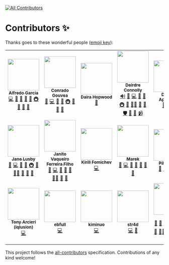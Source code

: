 <!-- ALL-CONTRIBUTORS-BADGE:START - Do not remove or modify this section -->
[![All Contributors](https://img.shields.io/badge/all_contributors-19-orange.svg?style=flat-square)](#contributors-)
<!-- ALL-CONTRIBUTORS-BADGE:END -->

# Contributors ✨

Thanks goes to these wonderful people ([emoji key](https://allcontributors.org/docs/en/emoji-key)):

<!-- ALL-CONTRIBUTORS-LIST:START - Do not remove or modify this section -->
<!-- prettier-ignore-start -->
<!-- markdownlint-disable -->
<table>
  <tr>
    <td align="center"><a href="http://oxarbitrage.com/"><img src="https://avatars.githubusercontent.com/u/21685097?v=4?s=100" width="100px;" alt=""/><br /><sub><b>Alfredo Garcia</b></sub></a><br /><a href="https://github.com/oxarbitrage/test-all-contributors-bot/commits?author=oxarbitrage" title="Code">💻</a> <a href="https://github.com/oxarbitrage/test-all-contributors-bot/pulls?q=is%3Apr+reviewed-by%3Aoxarbitrage" title="Reviewed Pull Requests">👀</a> <a href="https://github.com/oxarbitrage/test-all-contributors-bot/issues?q=author%3Aoxarbitrage" title="Bug reports">🐛</a> <a href="https://github.com/oxarbitrage/test-all-contributors-bot/commits?author=oxarbitrage" title="Documentation">📖</a> <a href="#ideas-oxarbitrage" title="Ideas, Planning, & Feedback">🤔</a> <a href="#infra-oxarbitrage" title="Infrastructure (Hosting, Build-Tools, etc)">🚇</a> <a href="#maintenance-oxarbitrage" title="Maintenance">🚧</a> <a href="#research-oxarbitrage" title="Research">🔬</a> <a href="#tool-oxarbitrage" title="Tools">🔧</a></td>
    <td align="center"><a href="https://github.com/conradoplg"><img src="https://avatars.githubusercontent.com/u/35766?v=4?s=100" width="100px;" alt=""/><br /><sub><b>Conrado Gouvea</b></sub></a><br /><a href="https://github.com/oxarbitrage/test-all-contributors-bot/issues?q=author%3Aconradoplg" title="Bug reports">🐛</a> <a href="https://github.com/oxarbitrage/test-all-contributors-bot/commits?author=conradoplg" title="Code">💻</a> <a href="https://github.com/oxarbitrage/test-all-contributors-bot/commits?author=conradoplg" title="Documentation">📖</a> <a href="#ideas-conradoplg" title="Ideas, Planning, & Feedback">🤔</a> <a href="#infra-conradoplg" title="Infrastructure (Hosting, Build-Tools, etc)">🚇</a> <a href="#maintenance-conradoplg" title="Maintenance">🚧</a> <a href="#research-conradoplg" title="Research">🔬</a> <a href="https://github.com/oxarbitrage/test-all-contributors-bot/pulls?q=is%3Apr+reviewed-by%3Aconradoplg" title="Reviewed Pull Requests">👀</a></td>
    <td align="center"><a href="https://github.com/daira"><img src="https://avatars.githubusercontent.com/u/643204?v=4?s=100" width="100px;" alt=""/><br /><sub><b>Daira Hopwood</b></sub></a><br /><a href="https://github.com/oxarbitrage/test-all-contributors-bot/pulls?q=is%3Apr+reviewed-by%3Adaira" title="Reviewed Pull Requests">👀</a></td>
    <td align="center"><a href="https://github.com/dconnolly"><img src="https://avatars.githubusercontent.com/u/552961?v=4?s=100" width="100px;" alt=""/><br /><sub><b>Deirdre Connolly</b></sub></a><br /><a href="#audio-dconnolly" title="Audio">🔊</a> <a href="https://github.com/oxarbitrage/test-all-contributors-bot/issues?q=author%3Adconnolly" title="Bug reports">🐛</a> <a href="https://github.com/oxarbitrage/test-all-contributors-bot/commits?author=dconnolly" title="Code">💻</a> <a href="https://github.com/oxarbitrage/test-all-contributors-bot/commits?author=dconnolly" title="Documentation">📖</a> <a href="#ideas-dconnolly" title="Ideas, Planning, & Feedback">🤔</a> <a href="#infra-dconnolly" title="Infrastructure (Hosting, Build-Tools, etc)">🚇</a> <a href="#maintenance-dconnolly" title="Maintenance">🚧</a> <a href="#mentoring-dconnolly" title="Mentoring">🧑‍🏫</a> <a href="#research-dconnolly" title="Research">🔬</a> <a href="https://github.com/oxarbitrage/test-all-contributors-bot/pulls?q=is%3Apr+reviewed-by%3Adconnolly" title="Reviewed Pull Requests">👀</a> <a href="#security-dconnolly" title="Security">🛡️</a> <a href="#talk-dconnolly" title="Talks">📢</a> <a href="#tool-dconnolly" title="Tools">🔧</a> <a href="#video-dconnolly" title="Videos">📹</a></td>
    <td align="center"><a href="http://www.dimitrisapostolou.com/"><img src="https://avatars.githubusercontent.com/u/227442?v=4?s=100" width="100px;" alt=""/><br /><sub><b>Dimitris Apostolou</b></sub></a><br /><a href="https://github.com/oxarbitrage/test-all-contributors-bot/issues?q=author%3Arex4539" title="Bug reports">🐛</a> <a href="https://github.com/oxarbitrage/test-all-contributors-bot/commits?author=rex4539" title="Documentation">📖</a> <a href="https://github.com/oxarbitrage/test-all-contributors-bot/commits?author=rex4539" title="Tests">⚠️</a></td>
    <td align="center"><a href="https://blog.gtank.cc/"><img src="https://avatars.githubusercontent.com/u/622063?v=4?s=100" width="100px;" alt=""/><br /><sub><b>George Tankersley</b></sub></a><br /><a href="https://github.com/oxarbitrage/test-all-contributors-bot/commits?author=gtank" title="Code">💻</a></td>
    <td align="center"><a href="http://hdevalence.ca/"><img src="https://avatars.githubusercontent.com/u/44879?v=4?s=100" width="100px;" alt=""/><br /><sub><b>Henry de Valence</b></sub></a><br /><a href="https://github.com/oxarbitrage/test-all-contributors-bot/issues?q=author%3Ahdevalence" title="Bug reports">🐛</a> <a href="https://github.com/oxarbitrage/test-all-contributors-bot/commits?author=hdevalence" title="Code">💻</a> <a href="https://github.com/oxarbitrage/test-all-contributors-bot/commits?author=hdevalence" title="Documentation">📖</a> <a href="#ideas-hdevalence" title="Ideas, Planning, & Feedback">🤔</a> <a href="#infra-hdevalence" title="Infrastructure (Hosting, Build-Tools, etc)">🚇</a> <a href="#maintenance-hdevalence" title="Maintenance">🚧</a> <a href="#research-hdevalence" title="Research">🔬</a> <a href="https://github.com/oxarbitrage/test-all-contributors-bot/pulls?q=is%3Apr+reviewed-by%3Ahdevalence" title="Reviewed Pull Requests">👀</a></td>
  </tr>
  <tr>
    <td align="center"><a href="https://yaah.dev/"><img src="https://avatars.githubusercontent.com/u/1993852?v=4?s=100" width="100px;" alt=""/><br /><sub><b>Jane Lusby</b></sub></a><br /><a href="https://github.com/oxarbitrage/test-all-contributors-bot/issues?q=author%3Ayaahc" title="Bug reports">🐛</a> <a href="https://github.com/oxarbitrage/test-all-contributors-bot/commits?author=yaahc" title="Code">💻</a> <a href="https://github.com/oxarbitrage/test-all-contributors-bot/commits?author=yaahc" title="Documentation">📖</a> <a href="#ideas-yaahc" title="Ideas, Planning, & Feedback">🤔</a> <a href="#infra-yaahc" title="Infrastructure (Hosting, Build-Tools, etc)">🚇</a> <a href="#maintenance-yaahc" title="Maintenance">🚧</a> <a href="#mentoring-yaahc" title="Mentoring">🧑‍🏫</a> <a href="#question-yaahc" title="Answering Questions">💬</a> <a href="#research-yaahc" title="Research">🔬</a> <a href="https://github.com/oxarbitrage/test-all-contributors-bot/pulls?q=is%3Apr+reviewed-by%3Ayaahc" title="Reviewed Pull Requests">👀</a></td>
    <td align="center"><a href="https://github.com/jvff"><img src="https://avatars.githubusercontent.com/u/3216731?v=4?s=100" width="100px;" alt=""/><br /><sub><b>Janito Vaqueiro Ferreira Filho</b></sub></a><br /><a href="https://github.com/oxarbitrage/test-all-contributors-bot/issues?q=author%3Ajvff" title="Bug reports">🐛</a> <a href="https://github.com/oxarbitrage/test-all-contributors-bot/commits?author=jvff" title="Code">💻</a> <a href="https://github.com/oxarbitrage/test-all-contributors-bot/commits?author=jvff" title="Documentation">📖</a> <a href="#ideas-jvff" title="Ideas, Planning, & Feedback">🤔</a> <a href="#maintenance-jvff" title="Maintenance">🚧</a> <a href="#mentoring-jvff" title="Mentoring">🧑‍🏫</a> <a href="#research-jvff" title="Research">🔬</a> <a href="https://github.com/oxarbitrage/test-all-contributors-bot/pulls?q=is%3Apr+reviewed-by%3Ajvff" title="Reviewed Pull Requests">👀</a></td>
    <td align="center"><a href="https://github.com/fanatid/notes"><img src="https://avatars.githubusercontent.com/u/2633065?v=4?s=100" width="100px;" alt=""/><br /><sub><b>Kirill Fomichev</b></sub></a><br /><a href="https://github.com/oxarbitrage/test-all-contributors-bot/commits?author=fanatid" title="Code">💻</a></td>
    <td align="center"><a href="https://github.com/upbqdn"><img src="https://avatars.githubusercontent.com/u/8863307?v=4?s=100" width="100px;" alt=""/><br /><sub><b>Marek</b></sub></a><br /><a href="https://github.com/oxarbitrage/test-all-contributors-bot/issues?q=author%3Aupbqdn" title="Bug reports">🐛</a> <a href="https://github.com/oxarbitrage/test-all-contributors-bot/commits?author=upbqdn" title="Code">💻</a> <a href="https://github.com/oxarbitrage/test-all-contributors-bot/commits?author=upbqdn" title="Documentation">📖</a> <a href="#ideas-upbqdn" title="Ideas, Planning, & Feedback">🤔</a> <a href="#maintenance-upbqdn" title="Maintenance">🚧</a> <a href="#research-upbqdn" title="Research">🔬</a> <a href="https://github.com/oxarbitrage/test-all-contributors-bot/pulls?q=is%3Apr+reviewed-by%3Aupbqdn" title="Reviewed Pull Requests">👀</a></td>
    <td align="center"><a href="https://github.com/mpguerra"><img src="https://avatars.githubusercontent.com/u/1311133?v=4?s=100" width="100px;" alt=""/><br /><sub><b>Pili Guerra</b></sub></a><br /><a href="https://github.com/oxarbitrage/test-all-contributors-bot/commits?author=mpguerra" title="Documentation">📖</a> <a href="#ideas-mpguerra" title="Ideas, Planning, & Feedback">🤔</a> <a href="#maintenance-mpguerra" title="Maintenance">🚧</a> <a href="#projectManagement-mpguerra" title="Project Management">📆</a> <a href="https://github.com/oxarbitrage/test-all-contributors-bot/pulls?q=is%3Apr+reviewed-by%3Ampguerra" title="Reviewed Pull Requests">👀</a></td>
    <td align="center"><a href="https://github.com/preston-evans98"><img src="https://avatars.githubusercontent.com/u/32944016?v=4?s=100" width="100px;" alt=""/><br /><sub><b>Preston Evans</b></sub></a><br /><a href="https://github.com/oxarbitrage/test-all-contributors-bot/commits?author=preston-evans98" title="Code">💻</a></td>
    <td align="center"><a href="https://vramana.github.io/blog"><img src="https://avatars.githubusercontent.com/u/3112509?v=4?s=100" width="100px;" alt=""/><br /><sub><b>Ramana Venkata</b></sub></a><br /><a href="https://github.com/oxarbitrage/test-all-contributors-bot/commits?author=vramana" title="Code">💻</a></td>
  </tr>
  <tr>
    <td align="center"><a href="https://iqlusion.io/"><img src="https://avatars.githubusercontent.com/u/37432020?v=4?s=100" width="100px;" alt=""/><br /><sub><b>Tony Arcieri (iqlusion)</b></sub></a><br /><a href="https://github.com/oxarbitrage/test-all-contributors-bot/commits?author=tony-iqlusion" title="Code">💻</a></td>
    <td align="center"><a href="https://github.com/ebfull"><img src="https://avatars.githubusercontent.com/u/3794471?v=4?s=100" width="100px;" alt=""/><br /><sub><b>ebfull</b></sub></a><br /><a href="https://github.com/oxarbitrage/test-all-contributors-bot/commits?author=ebfull" title="Code">💻</a></td>
    <td align="center"><a href="https://gist.github.com/kiminuo/6e8de88216837eebd02edf9c3d1bc1de"><img src="https://avatars.githubusercontent.com/u/58662979?v=4?s=100" width="100px;" alt=""/><br /><sub><b>kiminuo</b></sub></a><br /><a href="https://github.com/oxarbitrage/test-all-contributors-bot/commits?author=kiminuo" title="Code">💻</a></td>
    <td align="center"><a href="https://github.com/str4d"><img src="https://avatars.githubusercontent.com/u/4993799?v=4?s=100" width="100px;" alt=""/><br /><sub><b>str4d</b></sub></a><br /><a href="https://github.com/oxarbitrage/test-all-contributors-bot/commits?author=str4d" title="Code">💻</a> <a href="https://github.com/oxarbitrage/test-all-contributors-bot/pulls?q=is%3Apr+reviewed-by%3Astr4d" title="Reviewed Pull Requests">👀</a></td>
    <td align="center"><a href="https://github.com/teor2345"><img src="https://avatars.githubusercontent.com/u/8951843?v=4?s=100" width="100px;" alt=""/><br /><sub><b>teor</b></sub></a><br /><a href="#blog-teor2345" title="Blogposts">📝</a> <a href="https://github.com/oxarbitrage/test-all-contributors-bot/issues?q=author%3Ateor2345" title="Bug reports">🐛</a> <a href="https://github.com/oxarbitrage/test-all-contributors-bot/commits?author=teor2345" title="Code">💻</a> <a href="https://github.com/oxarbitrage/test-all-contributors-bot/commits?author=teor2345" title="Documentation">📖</a> <a href="#ideas-teor2345" title="Ideas, Planning, & Feedback">🤔</a> <a href="#infra-teor2345" title="Infrastructure (Hosting, Build-Tools, etc)">🚇</a> <a href="#maintenance-teor2345" title="Maintenance">🚧</a> <a href="#mentoring-teor2345" title="Mentoring">🧑‍🏫</a> <a href="#question-teor2345" title="Answering Questions">💬</a> <a href="#research-teor2345" title="Research">🔬</a> <a href="https://github.com/oxarbitrage/test-all-contributors-bot/pulls?q=is%3Apr+reviewed-by%3Ateor2345" title="Reviewed Pull Requests">👀</a> <a href="#security-teor2345" title="Security">🛡️</a> <a href="#tool-teor2345" title="Tools">🔧</a></td>
  </tr>
</table>

<!-- markdownlint-restore -->
<!-- prettier-ignore-end -->

<!-- ALL-CONTRIBUTORS-LIST:END -->

This project follows the [all-contributors](https://github.com/all-contributors/all-contributors) specification. Contributions of any kind welcome!
